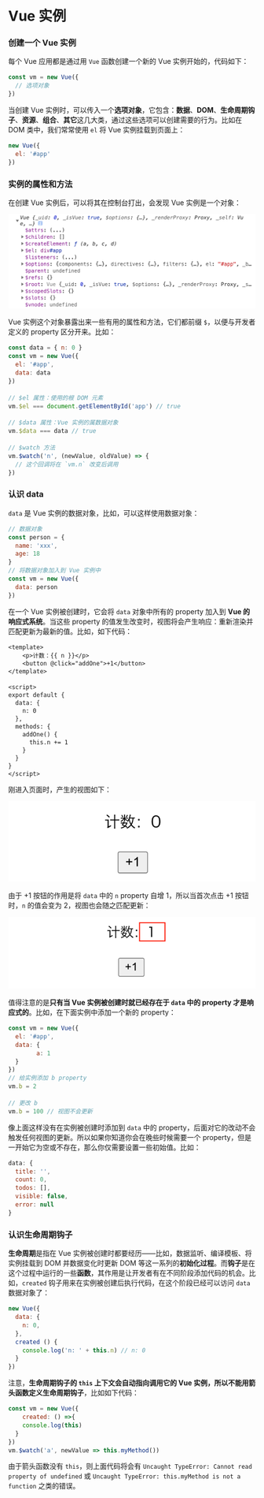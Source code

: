 # Vue 实例

### 创建一个 Vue 实例

每个 Vue 应用都是通过用 `Vue` 函数创建一个新的 Vue 实例开始的，代码如下：

```javascript
const vm = new Vue({
  // 选项对象
})
```

当创建 Vue 实例时，可以传入一个**选项对象**，它包含：**数据**、**DOM**、**生命周期钩子**、**资源**、**组合**、**其它**这几大类，通过这些选项可以创建需要的行为。比如在 DOM 类中，我们常常使用 `el` 将 Vue 实例挂载到页面上：

```javascript
new Vue({
  el: '#app'
})
```

### 实例的属性和方法

在创建 Vue 实例后，可以将其在控制台打出，会发现 Vue 实例是一个对象：

![实例](./imgs/property-method.png)

Vue 实例这个对象暴露出来一些有用的属性和方法，它们都前缀 `$`，以便与开发者定义的 property 区分开来。比如：

```javascript
const data = { n: 0 }
const vm = new Vue({
  el: '#app',
  data: data
})

// $el 属性：使用的根 DOM 元素
vm.$el === document.getElementById('app') // true

// $data 属性：Vue 实例的属数据对象
vm.$data === data // true

// $watch 方法
vm.$watch('n', (newValue, oldValue) => {
  // 这个回调将在 `vm.n` 改变后调用
})
```

### 认识 data

`data` 是 Vue 实例的数据对象，比如，可以这样使用数据对象：

```javascript
// 数据对象
const person = {
  name: 'xxx',
  age: 18
}
// 将数据对象加入到 Vue 实例中
const vm = new Vue({
  data: person
})
```

在一个 Vue 实例被创建时，它会将 `data` 对象中所有的 property 加入到 **Vue 的响应式系统**。当这些 property 的值发生改变时，视图将会产生响应：重新渲染并匹配更新为最新的值。比如，如下代码：

```vue
<template>
	<p>计数：{{ n }}</p>
	<button @click="addOne">+1</button>
</template>

<script>
export default {
  data: {
    n: 0
  },
  methods: {
    addOne() {
      this.n += 1
    }
  }
}
</script>
```

刚进入页面时，产生的视图如下：

![实例视图-1](./imgs/instance-example-1.png)

由于 +1 按钮的作用是将 `data` 中的 `n` property 自增 1，所以当首次点击 +1 按钮时，`n` 的值会变为 2，视图也会随之匹配更新：

![实例视图-2](./imgs/instance-example-2.png)

值得注意的是**只有当 Vue 实例被创建时就已经存在于 `data` 中的 property 才是响应式的**。比如，在下面实例中添加一个新的 property：

```javascript
const vm = new Vue({
  el: '#app',
  data: {
		a: 1
  }
})
// 给实例添加 b property
vm.b = 2

// 更改 b
vm.b = 100 // 视图不会更新
```

像上面这样没有在实例被创建时添加到 `data` 中的 property，后面对它的改动不会触发任何视图的更新。所以如果你知道你会在晚些时候需要一个 property，但是一开始它为空或不存在，那么你仅需要设置一些初始值。比如：

```javascript
data: {
  title: '',
  count: 0,
  todos: [],
  visible: false,
  error: null
}
```

### 认识生命周期钩子

**生命周期**是指在 Vue 实例被创建时都要经历——比如，数据监听、编译模板、将实例挂载到 DOM 并数据变化时更新 DOM 等这一系列的**初始化过程**。而**钩子**是在这个过程中运行的一些**函数**，其作用是让开发者有在不同阶段添加代码的机会。比如，`created` 钩子用来在实例被创建后执行代码，在这个阶段已经可以访问 `data` 数据对象了：

```javascript
new Vue({
  data: {
    n: 0,
  },
  created () {
    console.log('n: ' + this.n) // n: 0
  }
})
```

注意，**生命周期钩子的 `this` 上下文会自动指向调用它的 Vue 实例，所以不能用箭头函数定义生命周期钩子**，比如如下代码：

```javascript
const vm = new Vue({
	created: () =>{
    console.log(this)
  }
})
vm.$watch('a', newValue => this.myMethod())
```

由于箭头函数没有 `this`，则上面代码将会有 `Uncaught TypeError: Cannot read property of undefined` 或 `Uncaught TypeError: this.myMethod is not a function` 之类的错误。